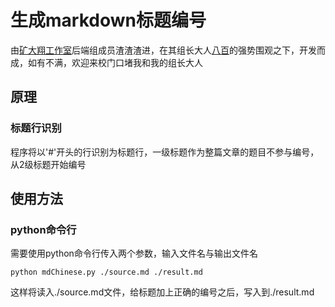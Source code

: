 # 生成markdown标题编号

由[矿大翔工作室](https://github.com/cumtflyingstudio)后端组成员渣渣渣进，在其组长大人[八百](https://github.com/eightHundreds)的强势围观之下，开发而成，如有不满，欢迎来校门口堵我和我的组长大人

## 原理

### 标题行识别

程序将以'#'开头的行识别为标题行，一级标题作为整篇文章的题目不参与编号，从2级标题开始编号

## 使用方法

### python命令行

需要使用python命令行传入两个参数，输入文件名与输出文件名

```
python mdChinese.py ./source.md ./result.md
```

这样将读入./source.md文件，给标题加上正确的编号之后，写入到./result.md
